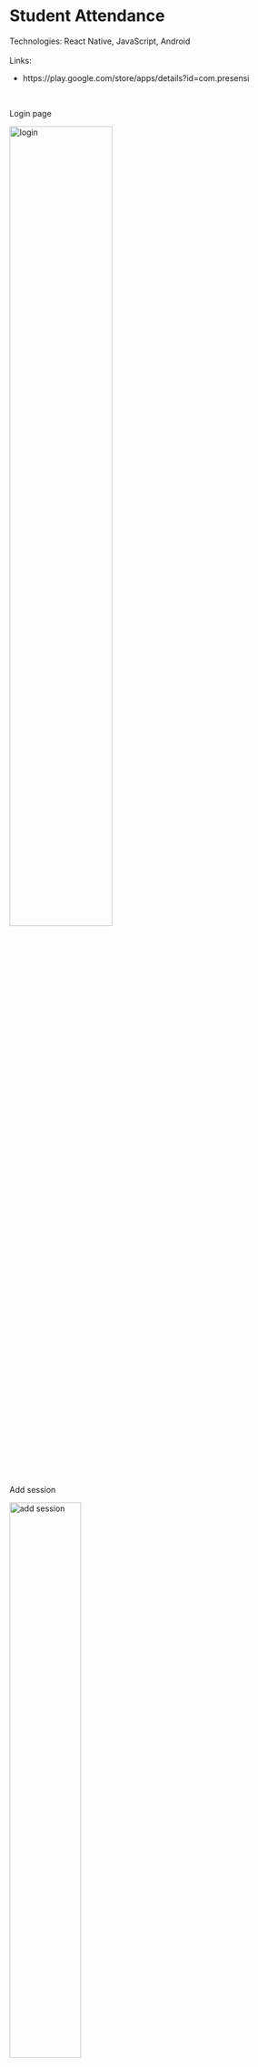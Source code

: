 # <span id="tjidtitle">Student Attendance<span>

<div>Technologies: <span id="tjidtechs">React Native, JavaScript, Android</span></div>
<br />
<div>Links: 
  <ul id="tjidlinks">
    <li>https://play.google.com/store/apps/details?id=com.presensi</li>
  </ul>
</div>
<br />

Login page
<p align="left">
<img height="60%" alt="login" src="https://github.com/tambunjb/presensi-kuliah/assets/22196181/bbfa0d6f-5970-4d94-b451-320c90838725">
</p>
<br />

Add session
<p align="left">
<img width="50%" alt="add session" src="https://github.com/tambunjb/presensi-kuliah/assets/22196181/3939a20b-5862-4e18-a0a5-80154b790b14">
</p>
<br />

Class session
<p align="left">
<img height="60%" alt="class session" src="https://github.com/tambunjb/presensi-kuliah/assets/22196181/82d6c8b0-76bb-477d-a3d4-45177dcca041">
</p>
<br />

Scan barcode
<p align="left">
<img width="50%" alt="scan barcode" src="https://github.com/tambunjb/presensi-kuliah/assets/22196181/9ce7244c-820a-4211-9097-abef668391c7">
</p>
<br />

Filter list
<p align="left">
<img height="60%" alt="filter list" src="https://github.com/tambunjb/presensi-kuliah/assets/22196181/0159fc1b-beca-49aa-91bc-a0ead1d7a194">
</p>
<br/>

